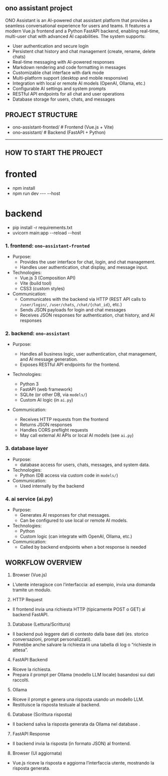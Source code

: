 ## ono assistant project

ONO Assistant is an AI-powered chat assistant platform that provides a seamless conversational experience for users and teams. It features a modern Vue.js frontend and a Python FastAPI backend, enabling real-time, multi-user chat with advanced AI capabilities. The system supports:

- User authentication and secure login
- Persistent chat history and chat management (create, rename, delete chats)
- Real-time messaging with AI-powered responses
- Markdown rendering and code formatting in messages
- Customizable chat interface with dark mode
- Multi-platform support (desktop and mobile responsive)
- Integration with local or remote AI models (OpenAI, Ollama, etc.)
- Configurable AI settings and system prompts
- RESTful API endpoints for all chat and user operations
- Database storage for users, chats, and messages


## PROJECT STRUCTURE

- ono-assistant-fronted/ # Frontend (Vue.js + Vite)
- ono-assistant/ # Backend (FastAPI + Python)

---

## HOW TO START THE PROJECT

# fronted

- npm install
- npm run dev --- --host

# backend

- pip install -r requirements.txt
- uvicorn main:app --reload --host

### 1. frontend: `ono-assistant-fronted`

- Purpose:
  - Provides the user interface for chat, login, and chat management.
  - Handles user authentication, chat display, and message input.
- Technologies:
  - Vue.js 3 (Composition API)
  - Vite (build tool)
  - CSS3 (custom styles)
- Communication:
  - Communicates with the backend via HTTP (REST API calls to `/user/login/`, `/user/chats`, `/chat/{chat_id}`, etc.)
  - Sends JSON payloads for login and chat messages
  - Receives JSON responses for authentication, chat history, and AI responses

### 2. backend: `ono-assistant`

- Purpose:
  - Handles all business logic, user authentication, chat management, and AI message generation.
  - Exposes RESTful API endpoints for the frontend.
- Technologies:

  - Python 3
  - FastAPI (web framework)
  - SQLite (or other DB, via `models/`)
  - Custom AI logic (in `ai.py`)

- Communication:
  - Receives HTTP requests from the frontend
  - Returns JSON responses
  - Handles CORS preflight requests
  - May call external AI APIs or local AI models (see `ai.py`)

### 3. database layer

- Purpose:
  - database access for users, chats, messages, and system data.
- Technologies:
  - Python (DB access via custom code in `models/`)
- Communication:
  - Used internally by the backend

### 4. ai service (ai.py)

- Purpose:
  - Generates AI responses for chat messages.
  - Can be configured to use local or remote AI models.
- Technologies:
  - Python
  - Custom logic (can integrate with OpenAI, Ollama, etc.)
- Communication:
  - Called by backend endpoints when a bot response is needed

## WORKFLOW OVERVIEW
1. Browser (Vue.js)
  - L’utente interagisce con l’interfaccia: ad esempio, invia una domanda tramite un modulo.
2. HTTP Request
  - Il frontend invia una richiesta HTTP (tipicamente POST o GET) al backend FastAPI.
3. Database (Lettura/Scrittura)
  - Il backend può leggere dati di contesto dalla base dati (es. storico conversazioni, prompt personalizzati).
  - Potrebbe anche salvare la richiesta in una tabella di log o “richieste in attesa”.
4. FastAPI Backend
  - Riceve la richiesta.
  - Prepara il prompt per Ollama (modello LLM locale) basandosi sui dati raccolti.
5. Ollama
  - Riceve il prompt e genera una risposta usando un modello LLM.
  - Restituisce la risposta testuale al backend.
6. Database (Scrittura risposta)
  - Il backend salva la risposta generata da Ollama nel database .
7. FastAPI Response
  - Il backend invia la risposta (in formato JSON) al frontend.
8. Browser (UI aggiornata)
  - Vue.js riceve la risposta e aggiorna l’interfaccia utente, mostrando la risposta generata.